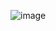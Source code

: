 ![image](https://user-images.githubusercontent.com/50267676/110646892-f0aa7c80-81e9-11eb-867d-1494e1a5c130.png)
